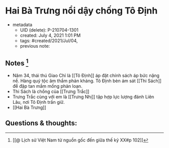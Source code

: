 # Hai Bà Trưng nổi dậy chống Tô Định

- metadata
	- UID (delete): P-210704-1301
	- created: July 4, 2021 1:01 PM
	- tags: #created/2021/Jul/04,
	- previous note:

## Notes [^1]
- Năm 34, thái thú Giao Chỉ là [[Tô Định]] áp đặt chính sách áp bức nặng nề. Hàng quý tộc âm thầm phản kháng. Tô Định bèn ám sát [[Thi Sách]] để đập tan mầm mống phản loạn.
- Thi Sách là chồng của [[Trưng Trắc]]
- Trưng Trắc cùng với em là [[Trưng Nhị]] tập hợp lực lượng đánh Liên Lâu, nơi Tô Định trấn giữ.
- [[Hai Bà Trưng]]
## Questions & thoughts:
[^1]:[[@ Lịch sử Việt Nam từ nguồn gốc đến giữa thế kỷ XX#p 102]]
